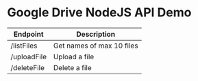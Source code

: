 # Google Drive NodeJS API Demo

**Endpoint** | **Description**
--- | ---
/listFiles | Get names of max 10 files |
/uploadFile | Upload a file |
/deleteFile | Delete a file |
